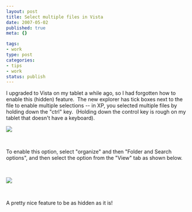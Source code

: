 ```yaml
--- 
layout: post
title: Select multiple files in Vista
date: 2007-05-02
published: true
meta: {}

tags: 
- work
type: post
categories: 
- tips
- work
status: publish
---
```



I upgraded to Vista on my tablet a while ago, so I had forgotten how to enable this (hidden) feature.  The new explorer has tick boxes next to the file to enable multiple selections -- in XP, you selected multiple files by holding down the "ctrl" key.  (Holding down the control key is rough on my tablet that doesn't have a keyboard).



![](http://media.eick.us/2011/05/481215719_5d610f6f06_o.png) 



 



To enable this option, select "organize" and then "Folder and Search options", and then select the option from the "View" tab as shown below.



 



![](http://media.eick.us/2011/05/481195104_ac464a15dc_o.png)



 



A pretty nice feature to be as hidden as it is!

